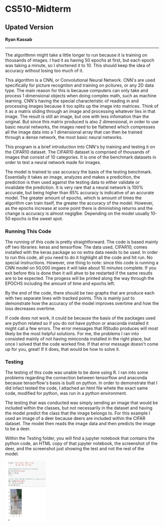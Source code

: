 # CS510-Midterm
## Upated Version
#### Ryan Kassab

---

The algorithmn might take a little longer to run because it is training on thousands of images. I had it as having 50 epochs at first, but each epoch was taking a minute, so I shortened it to 10. This should keep the idea of accuracy without losing too much of it. 

This algorithm is a CNN, or Convolutional Neural Network. CNN's are used specifically for picture recogniton and training on pcitures, or any 2D data type. The main reason for this is because computers can only take and process 1 dimensional objects when doing complex math, such as machine learning. 
CNN's having the special characteristic of reading in and processing images because it too splits up the image into matrices. Think of it as a matrix sliding through an image and processing whatever lies in that image. The result is still an image, but one with less infomation than the original. 
But since this matrix produced is also 2 dimensional, in order to use basic neural networks, the images need to be flattened which compresses all the image data into a 1 dimensional array that can then be trained through a dense network, the most basic neural networks. 

This program is a brief introduction into CNN's by training and testing it on the CIFAR10 dataset. The CIFAR10 dataset is comprised of thousands of images that consist of 10 categories. It is one of the benchmark datasets in order to test a neural network made for images. 

The model is trained to use accuracy the basis of the testing benchmark. Essentially it takes an image, analyzes and makes a predicition, the prediction is then used against the testing data to either validate or invalidate the prediction. It is very rare that a neural network is 100% accurate, but being higher than 85% accuracy is indicative of an accurate model. The greater amount of epochs, which is amount of times the algorithm can train itself, the greater the accuracy of the model. However, as the epochs increase at some point there is diminishing returns and the change is accuracy is almost negiglbe. Depending on the model usually 10-50 epochs is the sweet spot. 

### Running This Code

The running of this code is pretty straightforward. The code is based mainly off two libraries: keras and tensorflow. The data used, CIFAR10, comes installed with the keras package so no extra data needs to be used. 
In order to run this code, all you need to do it highlight all the code and hit run. No special instructions. 
However, one thing to note: since this code is running a CNN model on 50,000 imgaes it will take about 10 minutes complete. If you exit before this is done then it will ahve to be restarted if the same resutls are to be expected. The progess will be printed along the way through the EPOCHS including the amount of time and epochs left. 

By the end of the code, there should be two graphs that are produce each with two separate lines with tracked points. This is mainly just to demonstrate how the accuracy of the model improves overtime and how the loss decreases overtime. 

If code does not work, it could be because the basis of the packages used are python related so if you do not have python or anaconda installed it might call a few errors. The error messages that RStudio produces will most likely be the most helpful solutions. For me, the problems I ran into consisted mainly of not having miniconda installed in the right place, but once I solved that the code worked fine. If that error message doesn't come up for you, great! If it does, that would be how to solve it. 

### Testing 

The testing of this code was unable to be done using R. I ran into some problems regarding the connection between tensorflow and anaconda because tensorflow's basis is built on python. In order to demonstrate that I did infact tested the code, I attached an html file whete the exact same code, modified for python, was run in a python environment. 

The testing that was conducted was simply sending an image that would be included within the classes, but not necessarily in the dataset and having the model predict the class that the image belongs to. For this example I used an image of a deer because deers are included within the CIFAR dataset. The model then reads the image data and then predicts the image to be a deer. 

Within the Testing folder, you will find a jupyter notebook that contains the python code, an HTML copy of that jupyter notebook, the screenshot of the deer, and the screenshot just showing the test and not the rest of the model. 

<img src="Testing/screenshot_of_test.png"
   width = "133" height="200">
